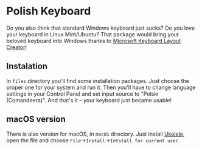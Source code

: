 # Polish Keyboard

Do you also think that standard Windows keyboard just sucks? Do you love your keyboard in Linux Mint/Ubuntu? That package would bring your beloved keyboard into Windows thanks to [Microsoft Keyboard Layout Creator](https://msdn.microsoft.com/en-us/globalization/keyboardlayouts.aspx)!

## Instalation

In `files` directory you'll find some installation packages. Just choose the proper one for your system and run it. Then you'll have to change language settings in your Control Panel and set input source to "Polski (Comandeera)". And that's it – your keyboard just became usable!


## macOS version

There is also version for macOS, in `macOS` directory. Just install [Ukelele](http://scripts.sil.org/cms/scripts/page.php?site_id=nrsi&id=ukelele), open the file and choose `File`→`Install`→`Intstall for current user`.
